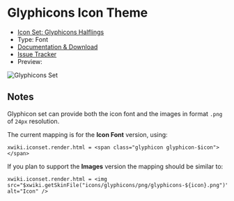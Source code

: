 # Glyphicons Icon Theme

* [Icon Set:  Glyphicons Halflings](https://getbootstrap.com/docs/3.3/components/)
* Type: Font
* [Documentation & Download](http://extensions.xwiki.org/xwiki/bin/view/Extension/Glyphicons%20Icon%20Theme/)
* [Issue Tracker](http://jira.xwiki.org/browse/ICONTHEMES/component/14843)
* Preview: 

![Glyphicons Set](http://extensions.xwiki.org/xwiki/bin/download/Extension/Glyphicons%20Icon%20Theme/WebHome/glyphiconsSet.png?width=550)

## Notes

Glyphicon set can provide both the icon font and the images in format ``.png`` of ``24px`` resolution.

The current mapping is for the **Icon Font** version, using:
```
xwiki.iconset.render.html = <span class="glyphicon glyphicon-$icon"></span>
```

If you plan to support the **Images** version the mapping should be similar to: 
```
xwiki.iconset.render.html = <img src="$xwiki.getSkinFile("icons/glyphicons/png/glyphicons-${icon}.png")" alt="Icon" />
```
